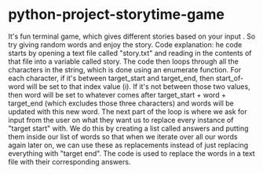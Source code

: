 # python-project-storytime-game
It's fun terminal game, which gives different stories based on your input .
So try giving random words and enjoy the story.
Code explanation:
he code starts by opening a text file called "story.txt" and reading in the contents of that file into a variable called story.
The code then loops through all the characters in the string, which is done using an enumerate function.
For each character, if it's between target_start and target_end, then start_of-word will be set to that index value (i).
If it's not between those two values, then word will be set to whatever comes after target_start + word + target_end (which excludes those three characters) and words will be updated with this new word.
The next part of the loop is where we ask for input from the user on what they want us to replace every instance of "target start" with.
We do this by creating a list called answers and putting them inside our list of words so that when we iterate over all our words again later on, we can use these as replacements instead of just replacing everything with "target end".
The code is used to replace the words in a text file with their corresponding answers.
